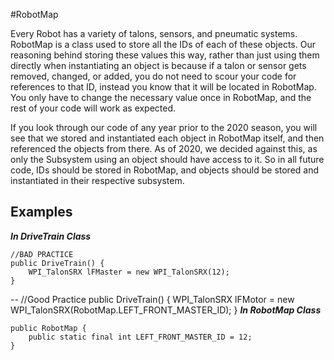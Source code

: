 #RobotMap

Every Robot has a variety of talons, sensors, and pneumatic systems. RobotMap is a class used to store all the IDs of each of these objects. Our reasoning behind storing these values this way, rather than just using them directly when instantiating an object is because if a talon or sensor gets removed, changed, or added, you do not need to scour your code for references to that ID, instead you know that it will be located in RobotMap. You only have to change the necessary value once in RobotMap, and the rest of your code will work as expected.

If you look through our code of any year prior to the 2020 season, you will see that we stored and instantiated each object in RobotMap itself, and then referenced the objects from there. As of 2020, we decided against this, as only the Subsystem using an object should have access to it. So in all future code, IDs should be stored in RobotMap, and objects should be stored and instantiated in their respective subsystem. 

## **Examples**

***In DriveTrain Class***

    //BAD PRACTICE
    public DriveTrain() {
    	WPI_TalonSRX lFMaster = new WPI_TalonSRX(12);
    }
    
--
	//Good Practice
    public DriveTrain() {
    	WPI_TalonSRX lFMotor = new WPI_TalonSRX(RobotMap.LEFT_FRONT_MASTER_ID);
    }
***In RobotMap Class***

    public RobotMap { 
    	public static final int LEFT_FRONT_MASTER_ID = 12;
    }
	